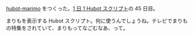 [hubot-marimo][gh:bouzuya/hubot-marimo] をつくった。[1 日 1 Hubot スクリプト][hubot-script-per-day]の 45 日目。

まりもを表示する Hubot スクリプト。何に使うんでしょうね。テレビでまりもの特集をされていて、まりもってなごむなあ、って。

[gh:bouzuya/hubot-marimo]: https://github.com/bouzuya/hubot-marimo
[hubot-script-per-day]: http://blog.bouzuya.net/posts?tags=hubot-script-per-day
